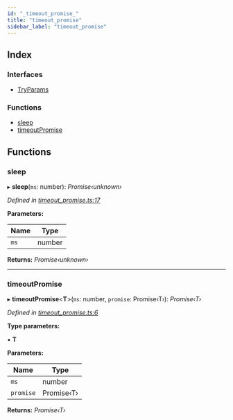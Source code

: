 ```yaml
---
id: "_timeout_promise_"
title: "timeout_promise"
sidebar_label: "timeout_promise"
---
```


## Index

### Interfaces

* [TryParams](../interfaces/_timeout_promise_.tryparams.md)

### Functions

* [sleep](_timeout_promise_.md#sleep)
* [timeoutPromise](_timeout_promise_.md#timeoutpromise)

## Functions

###  sleep

▸ **sleep**(`ms`: number): *Promise‹unknown›*

*Defined in [timeout_promise.ts:17](https://github.com/comit-network/comit-js-sdk/blob/68ef370/src/timeout_promise.ts#L17)*

**Parameters:**

Name | Type |
------ | ------ |
`ms` | number |

**Returns:** *Promise‹unknown›*

___

###  timeoutPromise

▸ **timeoutPromise**<**T**>(`ms`: number, `promise`: Promise‹T›): *Promise‹T›*

*Defined in [timeout_promise.ts:6](https://github.com/comit-network/comit-js-sdk/blob/68ef370/src/timeout_promise.ts#L6)*

**Type parameters:**

▪ **T**

**Parameters:**

Name | Type |
------ | ------ |
`ms` | number |
`promise` | Promise‹T› |

**Returns:** *Promise‹T›*
